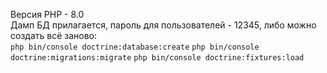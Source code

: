 Версия PHP - 8.0<br>
Дамп БД прилагается, пароль для пользователей - 12345,
либо можно создать всё заново:<br>
`php bin/console doctrine:database:create`
`php bin/console doctrine:migrations:migrate`
`php bin/console doctrine:fixtures:load`
